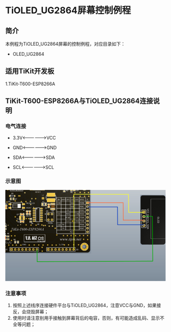 # TiOLED_UG2864屏幕控制例程

## 简介

本例程为TiOLED_UG2864屏幕的控制例程，对应目录如下：

- OLED_UG2864

## 适用TiKit开发板 

1.TiKit-T600-ESP8266A

## TiKit-T600-ESP8266A与TiOLED_UG2864连接说明

### 电气连接

- 3.3V<------>VCC

- GND<------>GND

- SDA<------>SDA

- SCL<------>SCL


### 示意图

![TiOLED_UG2864屏幕控制例程](.\Picture\TiOLED_UG2864屏幕控制例程.JPG)

### 注意事项

1. 按照上述线序连接硬件平台与TiOLED_UG2864，注意VCC与GND，如果接反，会烧毁屏幕；
2. 使用时请注意别用手接触到屏幕背后的电容，否则，有可能造成乱码、显示不全等问题；